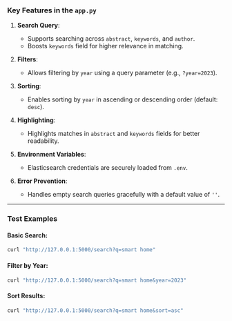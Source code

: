 ### Key Features in the `app.py`

1. **Search Query**:
   - Supports searching across `abstract`, `keywords`, and `author`.
   - Boosts `keywords` field for higher relevance in matching.

2. **Filters**:
   - Allows filtering by `year` using a query parameter (e.g., `?year=2023`).

3. **Sorting**:
   - Enables sorting by `year` in ascending or descending order (default: `desc`).

4. **Highlighting**:
   - Highlights matches in `abstract` and `keywords` fields for better readability.

5. **Environment Variables**:
   - Elasticsearch credentials are securely loaded from `.env`.

6. **Error Prevention**:
   - Handles empty search queries gracefully with a default value of `''`.

---

### Test Examples

#### Basic Search:
```bash
curl "http://127.0.0.1:5000/search?q=smart home"
```

#### Filter by Year:
```bash
curl "http://127.0.0.1:5000/search?q=smart home&year=2023"
```

#### Sort Results:
```bash
curl "http://127.0.0.1:5000/search?q=smart home&sort=asc"
```